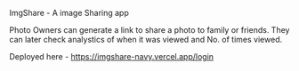 ImgShare - A image Sharing app 


Photo Owners can generate a link to share a photo to family or friends. They can later check analystics of when it was viewed and No. of times viewed. 


Deployed here - https://imgshare-navy.vercel.app/login
